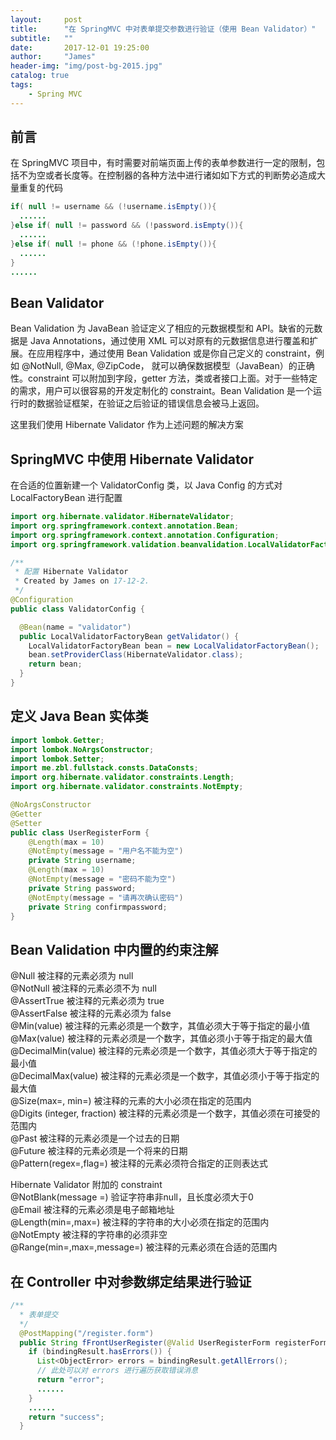 ```yaml
---
layout:     post
title:      "在 SpringMVC 中对表单提交参数进行验证（使用 Bean Validator）"
subtitle:   ""
date:       2017-12-01 19:25:00
author:     "James"
header-img: "img/post-bg-2015.jpg"
catalog: true
tags:
    - Spring MVC
---
```

## 前言
在 SpringMVC 项目中，有时需要对前端页面上传的表单参数进行一定的限制，包括不为空或者长度等。在控制器的各种方法中进行诸如如下方式的判断势必造成大量重复的代码
<!-- more -->
```java
if( null != username && (!username.isEmpty()){
  ......
}else if( null != password && (!password.isEmpty()){
  ......
}else if( null != phone && (!phone.isEmpty()){
  ......
}
......
```

## Bean Validator

Bean Validation 为 JavaBean 验证定义了相应的元数据模型和 API。缺省的元数据是 Java Annotations，通过使用 XML 可以对原有的元数据信息进行覆盖和扩展。在应用程序中，通过使用 Bean Validation 或是你自己定义的 constraint，例如 @NotNull, @Max, @ZipCode， 就可以确保数据模型（JavaBean）的正确性。constraint 可以附加到字段，getter 方法，类或者接口上面。对于一些特定的需求，用户可以很容易的开发定制化的 constraint。Bean Validation 是一个运行时的数据验证框架，在验证之后验证的错误信息会被马上返回。

这里我们使用 Hibernate Validator 作为上述问题的解决方案

## SpringMVC 中使用 Hibernate Validator

在合适的位置新建一个 ValidatorConfig 类，以 Java Config 的方式对 LocalFactoryBean 进行配置

```java
import org.hibernate.validator.HibernateValidator;
import org.springframework.context.annotation.Bean;
import org.springframework.context.annotation.Configuration;
import org.springframework.validation.beanvalidation.LocalValidatorFactoryBean;

/**
 * 配置 Hibernate Validator
 * Created by James on 17-12-2.
 */
@Configuration
public class ValidatorConfig {

  @Bean(name = "validator")
  public LocalValidatorFactoryBean getValidator() {
    LocalValidatorFactoryBean bean = new LocalValidatorFactoryBean();
    bean.setProviderClass(HibernateValidator.class);
    return bean;
  }
}
```

## 定义 Java Bean 实体类
```java
import lombok.Getter;
import lombok.NoArgsConstructor;
import lombok.Setter;
import me.zbl.fullstack.consts.DataConsts;
import org.hibernate.validator.constraints.Length;
import org.hibernate.validator.constraints.NotEmpty;

@NoArgsConstructor
@Getter
@Setter
public class UserRegisterForm {
    @Length(max = 10)
    @NotEmpty(message = "用户名不能为空")
    private String username;
    @Length(max = 10)
    @NotEmpty(message = "密码不能为空")
    private String password;
    @NotEmpty(message = "请再次确认密码")
    private String confirmpassword;
}
```

## Bean Validation 中内置的约束注解    

@Null   被注释的元素必须为 null    
@NotNull    被注释的元素必须不为 null    
@AssertTrue     被注释的元素必须为 true    
@AssertFalse    被注释的元素必须为 false    
@Min(value)     被注释的元素必须是一个数字，其值必须大于等于指定的最小值    
@Max(value)     被注释的元素必须是一个数字，其值必须小于等于指定的最大值    
@DecimalMin(value)  被注释的元素必须是一个数字，其值必须大于等于指定的最小值    
@DecimalMax(value)  被注释的元素必须是一个数字，其值必须小于等于指定的最大值    
@Size(max=, min=)   被注释的元素的大小必须在指定的范围内    
@Digits (integer, fraction)     被注释的元素必须是一个数字，其值必须在可接受的范围内    
@Past   被注释的元素必须是一个过去的日期    
@Future     被注释的元素必须是一个将来的日期    
@Pattern(regex=,flag=)  被注释的元素必须符合指定的正则表达式    

Hibernate Validator 附加的 constraint    
@NotBlank(message =)   验证字符串非null，且长度必须大于0    
@Email  被注释的元素必须是电子邮箱地址    
@Length(min=,max=)  被注释的字符串的大小必须在指定的范围内    
@NotEmpty   被注释的字符串的必须非空    
@Range(min=,max=,message=)  被注释的元素必须在合适的范围内

## 在 Controller 中对参数绑定结果进行验证

```java
/**
  * 表单提交
  */
  @PostMapping("/register.form")
  public String fFrontUserRegister(@Valid UserRegisterForm registerForm, BindingResult bindingResult) {
    if (bindingResult.hasErrors()) {
      List<ObjectError> errors = bindingResult.getAllErrors();
      // 此处可以对 errors 进行遍历获取错误消息
      return "error";
      ......
    }
    ......
    return "success";
  }
```
